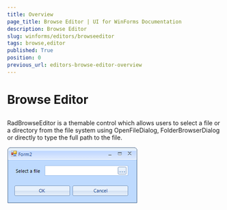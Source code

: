 ```yaml
---
title: Overview
page_title: Browse Editor | UI for WinForms Documentation
description: Browse Editor
slug: winforms/editors/browseeditor
tags: browse,editor
published: True
position: 0
previous_url: editors-browse-editor-overview
---
```


# Browse Editor
 
## 

RadBrowseEditor is a themable control which allows users to select a file or a directory from the file system using OpenFileDialog, FolderBrowserDialog or directly to type the full path to the file.

![editors-browse-editor-overview 001](images/editors-browse-editor-overview001.png)
